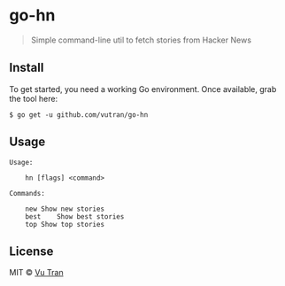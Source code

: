 # go-hn

> Simple command-line util to fetch stories from Hacker News

## Install

To get started, you need a working Go environment. Once available, grab the tool here:

```
$ go get -u github.com/vutran/go-hn
```

## Usage

```
Usage:

	hn [flags] <command>

Commands:

	new	Show new stories
	best	Show best stories
	top	Show top stories
```

## License

MIT © [Vu Tran](https://github.com/vutran)
